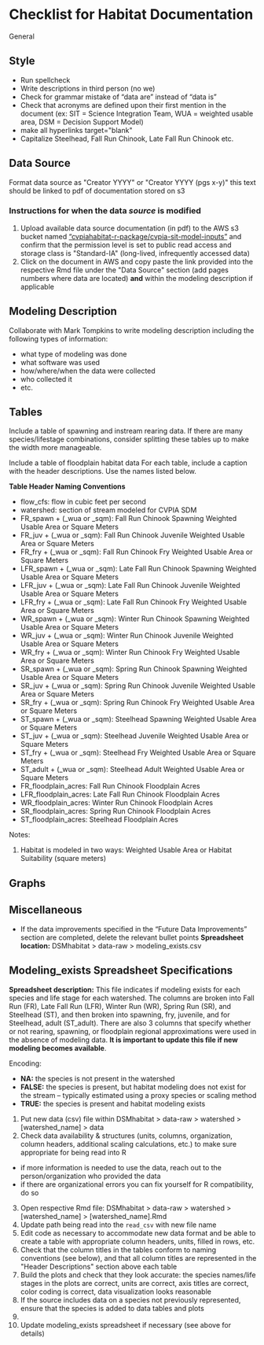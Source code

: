 # Checklist for Habitat Documentation

General
## Style

* Run spellcheck
* Write descriptions in third person (no we)
* Check for grammar mistake of “data are” instead of “data is”
* Check that acronyms are defined upon their first mention in the document
(ex: SIT = Science Integration Team, WUA = weighted usable area, DSM = Decision Support Model)
* make all hyperlinks target="blank"
* Capitalize Steelhead, Fall Run Chinook, Late Fall Run Chinook etc.



## Data Source

Format data source as "Creator YYYY" or "Creator YYYY (pgs x-y)" this text should be linked to pdf of documentation stored on s3

### Instructions for when the data *source* is modified
1. Upload available data source documentation (in pdf) to the AWS s3 bucket named [“cvpiahabitat-r-package/cvpia-sit-model-inputs”](https://s3.console.aws.amazon.com/s3/buckets/cvpiahabitat-r-package/cvpia-sit-model-inputs/?region=us-west-2&tab=overview) and confirm that the permission level is set to public read access and storage class is "Standard-IA" (long-lived, infrequently accessed data)
2. Click on the document in AWS and copy paste the link provided into the respective Rmd file under the "Data Source" section (add pages numbers where data are located) **and** within the modeling description  if applicable

## Modeling Description
Collaborate with Mark Tompkins to write modeling description including the following types of information:
* what type of modeling was done
* what software was used
* how/where/when the data were collected
* who collected it
* etc.

## Tables
Include a table of spawning and instream rearing data. If there are many species/lifestage combinations, consider splitting these tables up to make the width more manageable.

Include a table of floodplain habitat data
For each table, include a caption with the header descriptions. Use the names listed below.

**Table Header Naming Conventions**
* flow_cfs: flow in cubic feet per second
* watershed: section of stream modeled for CVPIA SDM
* FR_spawn + (_wua or _sqm): Fall Run Chinook Spawning Weighted Usable Area or Square Meters
* FR_juv + (_wua or _sqm): Fall Run Chinook Juvenile Weighted Usable Area or Square Meters
* FR_fry + (_wua or _sqm): Fall Run Chinook Fry Weighted Usable Area or Square Meters
* LFR_spawn + (_wua or _sqm): Late Fall Run Chinook Spawning Weighted Usable Area or Square Meters
* LFR_juv + (_wua or _sqm): Late Fall Run Chinook Juvenile Weighted Usable Area or Square Meters
* LFR_fry + (_wua or _sqm): Late Fall Run Chinook Fry Weighted Usable Area or Square Meters
* WR_spawn + (_wua or _sqm): Winter Run Chinook Spawning Weighted Usable Area or Square Meters
* WR_juv + (_wua or _sqm): Winter Run Chinook Juvenile Weighted Usable Area or Square Meters
* WR_fry + (_wua or _sqm): Winter Run Chinook Fry Weighted Usable Area or Square Meters
* SR_spawn + (_wua or _sqm): Spring Run Chinook Spawning Weighted Usable Area or Square Meters
* SR_juv + (_wua or _sqm): Spring Run Chinook Juvenile Weighted Usable Area or Square Meters
* SR_fry + (_wua or _sqm): Spring Run Chinook Fry Weighted Usable Area or Square Meters
* ST_spawn + (_wua or _sqm): Steelhead Spawning Weighted Usable Area or Square Meters
* ST_juv + (_wua or _sqm): Steelhead Juvenile Weighted Usable Area or Square Meters
* ST_fry + (_wua or _sqm): Steelhead Fry Weighted Usable Area or Square Meters
* ST_adult + (_wua or _sqm): Steelhead Adult Weighted Usable Area or Square Meters
* FR_floodplain_acres: Fall Run Chinook Floodplain Acres
* LFR_floodplain_acres: Late Fall Run Chinook Floodplain Acres
* WR_floodplain_acres: Winter Run Chinook Floodplain Acres
* SR_floodplain_acres: Spring Run Chinook Floodplain Acres
* ST_floodplain_acres: Steelhead Floodplain Acres

Notes:  
1. Habitat is modeled in two ways: Weighted Usable Area or Habitat Suitability (square meters)


## Graphs



## Miscellaneous
* If the data improvements specified in the “Future Data Improvements” section are completed, delete the relevant bullet points
**Spreadsheet location:** DSMhabitat > data-raw > modeling_exists.csv

## Modeling_exists Spreadsheet Specifications
**Spreadsheet description:** This file indicates if modeling exists for each species and life stage for each watershed. The columns are broken into Fall Run (FR), Late Fall Run (LFR), Winter Run (WR), Spring Run (SR), and Steelhead (ST), and then broken into spawning, fry, juvenile, and for Steelhead, adult (ST_adult). There are also 3 columns that specify whether or not rearing, spawning, or floodplain regional approximations were used in the absence of modeling data. **It is important to update this file if new modeling becomes available**.

Encoding:
* **NA:** the species is not present in the watershed
* **FALSE:** the species is present, but habitat modeling does not exist for the stream – typically estimated using a proxy species or scaling method
* **TRUE:** the species is present and habitat modeling exists



1. Put new data (csv) file within DSMhabitat > data-raw > watershed > [watershed_name] > data
2. Check data availability & structures (units, columns, organization, column headers, additional scaling calculations, etc.) to make sure appropriate for being read into R
* if more information is needed to use the data, reach out to the person/organization who provided the data
* if there are organizational errors you can fix yourself for R compatibility, do so
3. Open respective Rmd file: DSMhabitat > data-raw > watershed > [watershed_name] > [watershed_name].Rmd
4. Update path being read into the `read_csv` with new file name
5. Edit code as necessary to accommodate new data format and be able to create a table with appropriate column headers, units, filled in rows, etc.
6. Check that the column titles in the tables conform to naming conventions (see below), and that all column titles are represented in the "Header Descriptions" section above each table
7. Build the plots and check that they look accurate: the species names/life stages in the plots are correct, units are correct, axis titles are correct, color coding is correct, data visualization looks reasonable
6. If the source includes data on a species not previously represented, ensure that the species is added to data tables and plots
7.
8. Update modeling_exists spreadsheet if necessary (see above for details)


